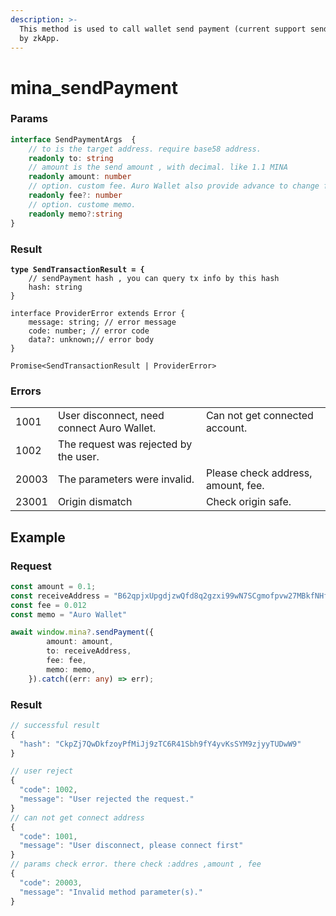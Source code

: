 ```yaml
---
description: >-
  This method is used to call wallet send payment (current support send MINA )
  by zkApp.
---
```


# mina\_sendPayment

### Params

```typescript
interface SendPaymentArgs  {
    // to is the target address. require base58 address. 
    readonly to: string
    // amount is the send amount , with decimal. like 1.1 MINA
    readonly amount: number
    // option. custom fee. Auro Wallet also provide advance to change fee
    readonly fee?: number
    // option. custome memo. 
    readonly memo?:string
}
```

### Result

<pre class="language-typescript"><code class="lang-typescript"><strong>type SendTransactionResult = {
</strong>    // sendPayment hash , you can query tx info by this hash
    hash: string
}

interface ProviderError extends Error {
    message: string; // error message
    code: number; // error code 
    data?: unknown;// error body 
}

Promise&#x3C;SendTransactionResult | ProviderError>
</code></pre>

### Errors

|       |                                            |                                    |
| ----- | ------------------------------------------ | ---------------------------------- |
| 1001  | User disconnect, need connect Auro Wallet. | Can not get connected account.     |
| 1002  | The request was rejected by the user.      |                                    |
| 20003 | The parameters were invalid.               | Please check address, amount, fee. |
| 23001 | Origin dismatch                            | Check origin safe.                 |

## Example

### Request

```typescript
const amount = 0.1;
const receiveAddress = "B62qpjxUpgdjzwQfd8q2gzxi99wN7SCgmofpvw27MBkfNHfHoY2VH32"
const fee = 0.012
const memo = "Auro Wallet"

await window.mina?.sendPayment({
        amount: amount,
        to: receiveAddress,
        fee: fee,
        memo: memo,
    }).catch((err: any) => err);
```

### Result

```typescript
// successful result
{
  "hash": "CkpZj7QwDkfzoyPfMiJj9zTC6R41Sbh9fY4yvKsSYM9zjyyTUDwW9"
}

// user reject 
{
  "code": 1002,
  "message": "User rejected the request."
}
// can not get connect address
{
  "code": 1001,
  "message": "User disconnect, please connect first"
}
// params check error. there check :addres ,amount , fee
{
  "code": 20003,
  "message": "Invalid method parameter(s)."
}
```
